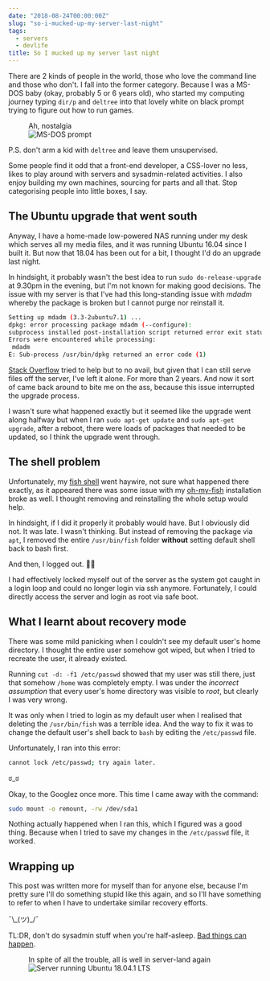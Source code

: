 ```yaml
---
date: "2018-08-24T00:00:00Z"
slug: "so-i-mucked-up-my-server-last-night"
tags:
  - servers
  - devlife
title: So I mucked up my server last night
---
```


There are 2 kinds of people in the world, those who love the command line and those who don't. I fall into the former category. Because I was a MS-DOS baby (okay, probably 5 or 6 years old), who started my computing journey typing `dir/p` and `deltree` into that lovely white on black prompt trying to figure out how to run games.

<figure>
    <figcaption>Ah, nostalgia</figcaption>
    <img src="/images/posts/server-upgrade-fail/ms-dos.png" alt="MS-DOS prompt"/>
</figure>

P.S. don't arm a kid with `deltree` and leave them unsupervised.

Some people find it odd that a front-end developer, a CSS-lover no less, likes to play around with servers and sysadmin-related activities. I also enjoy building my own machines, sourcing for parts and all that. Stop categorising people into little boxes, I say.

## The Ubuntu upgrade that went south

Anyway, I have a home-made low-powered NAS running under my desk which serves all my media files, and it was running Ubuntu 16.04 since I built it. But now that 18.04 has been out for a bit, I thought I'd do an upgrade last night.

In hindsight, it probably wasn't the best idea to run `sudo do-release-upgrade` at 9.30pm in the evening, but I'm not known for making good decisions. The issue with my server is that I've had this long-standing issue with _mdadm_ whereby the package is broken but I cannot purge nor reinstall it.

```bash
Setting up mdadm (3.3-2ubuntu7.1) ...
dpkg: error processing package mdadm (--configure):
subprocess installed post-installation script returned error exit status 20
Errors were encountered while processing:
 mdadm
E: Sub-process /usr/bin/dpkg returned an error code (1)
```

[Stack Overflow](https://askubuntu.com/questions/786356/broken-package-but-cannot-purge-or-reinstall-it) tried to help but to no avail, but given that I can still serve files off the server, I've left it alone. For more than 2 years. And now it sort of came back around to bite me on the ass, because this issue interrupted the upgrade process.

I wasn't sure what happened exactly but it seemed like the upgrade went along halfway but when I ran `sudo apt-get update` and `sudo apt-get upgrade`, after a reboot, there were loads of packages that needed to be updated, so I think the upgrade went through.

## The shell problem

Unfortunately, my [fish shell](https://fishshell.com/) went haywire, not sure what happened there exactly, as it appeared there was some issue with my [oh-my-fish](https://github.com/oh-my-fish/oh-my-fish) installation broke as well. I thought removing and reinstalling the whole setup would help.

In hindsight, if I did it properly it probably would have. But I obviously did not. It was late. I wasn't thinking. But instead of removing the package via `apt`, I removed the entire `/usr/bin/fish` folder **without** setting default shell back to bash first.

And then, I logged out. <span class="emoji" role="img" tabindex="0" aria-label="person facepalming">&#x1F926;&#x200D;&#x2640;&#xFE0F;</span>

I had effectively locked myself out of the server as the system got caught in a login loop and could no longer login via ssh anymore. Fortunately, I could directly access the server and login as root via safe boot.

## What I learnt about recovery mode

There was some mild panicking when I couldn't see my default user's home directory. I thought the entire user somehow got wiped, but when I tried to recreate the user, it already existed.

Running `cut -d: -f1 /etc/passwd` showed that my user was still there, just that somehow `/home` was completely empty. I was under the _incorrect assumption_ that every user's home directory was visible to _root_, but clearly I was very wrong.

It was only when I tried to login as my default user when I realised that deleting the `/usr/bin/fish` was a terrible idea. And the way to fix it was to change the default user's shell back to `bash` by editing the `/etc/passwd` file.

Unfortunately, I ran into this error:

```bash
cannot lock /etc/passwd; try again later.
```

<span class="kaomoji">ಠ_ಠ</span>

Okay, to the Googlez once more. This time I came away with the command:

```bash
sudo mount -o remount, -rw /dev/sda1
```

Nothing actually happened when I ran this, which I figured was a good thing. Because when I tried to save my changes in the `/etc/passwd` file, it worked.

## Wrapping up

This post was written more for myself than for anyone else, because I'm pretty sure I'll do something stupid like this again, and so I'll have something to refer to when I have to undertake similar recovery efforts.

<span class="kaomoji">¯\\\_(ツ)\_/¯</span>

TL:DR, don't do sysadmin stuff when you're half-asleep. [Bad things can happen](https://www.reddit.com/r/gitlab/comments/5rd8ek/gitlab_database_incident_writeup/).

<figure>
    <figcaption>In spite of all the trouble, all is well in server-land again</figcaption>
    <img srcset="/images/posts/server-upgrade-fail/ubuntu-480.png 480w, /images/posts/server-upgrade-fail/ubuntu-640.png 640w, /images/posts/server-upgrade-fail/ubuntu-960.png 960w, /images/posts/server-upgrade-fail/ubuntu-1280.png 1280w" sizes="(max-width: 400px) 100vw, (max-width: 960px) 75vw, 640px" src="/images/posts/server-upgrade-fail/ubuntu-640.png" alt="Server running Ubuntu 18.04.1 LTS" />
</figure>
